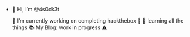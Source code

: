 - 👋 Hi, I’m @4s0ck3t

    🔭 I’m currently working on completing hackthebox 🤣
    🌱 learning all the things
    📚 My Blog: work in progress ⚠️

<!---
4s0ck3t/4s0ck3t is a ✨ special ✨ repository because its `README.md` (this file) appears on your GitHub profile.
You can click the Preview link to take a look at your changes.
--->
